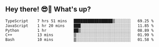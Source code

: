 ## Hey there! 😎👋 What's up?

<!--START_SECTION:waka-->

```txt
TypeScript    7 hrs 51 mins   █████████████████▒░░░░░░░   69.25 %
JavaScript    1 hr 20 mins    ███░░░░░░░░░░░░░░░░░░░░░░   11.85 %
Python        1 hr            ██▒░░░░░░░░░░░░░░░░░░░░░░   08.89 %
C++           13 mins         ▒░░░░░░░░░░░░░░░░░░░░░░░░   01.99 %
Bash          10 mins         ▒░░░░░░░░░░░░░░░░░░░░░░░░   01.58 %
```

<!--END_SECTION:waka-->

